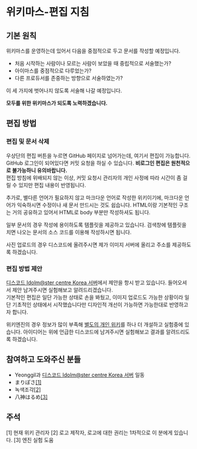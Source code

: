 # 위키마스-편집 지침

## 기본 원칙

위키마스를 운영하는데 있어서 다음을 중점적으로 두고 문서를 작성할 예정입니다.

* 처음 시작하는 사람이나 모르는 사람이 보았을 때 중립적으로 서술했는가?
* 아이마스를 중점적으로 다루었는가?
* 다른 프로듀서를 존중하는 방향으로 서술하였는가?

이 세 가지에 벗어나지 않도록 서술해 나갈 예정입니다.

**모두를 위한 위키마스가 되도록 노력하겠습니다.**

## 편집 방법

### 편집 및 문서 삭제

우상단의 편집 버튼을 누르면 GitHub 페이지로 넘어가는데, 여기서 편집이 가능합니다.<br>
GitHub 로그인이 되어있다면 커밋 요청을 하실 수 있습니다. **비로그인 편집은 원천적으로 불가능하니 유의바랍니다.**<br>
편집 방침에 위배되지 않는 이상, 커밋 요청시 관리자의 개인 사정에 따라 시간이 좀 걸릴 수 있지만 편집 내용이 반영됩니다.

추가로, 별다른 언어가 필요하지 않고 마크다운 언어로 작성한 위키이기에, 마크다운 언어가 익숙하시면 수정이나 새 문서 만드시는 것도 쉽습니다. HTML이랑 기본적인 구조는 거의 공유하고 있어서 HTML로 body 부분만 작성하셔도 됩니다.

일부 문서의 경우 작성에 용이하도록 템플릿을 제공하고 있습니다. 검색창에 템플릿을 치면 나오는 문서의 소스 코드를 이용해 작성하시면 됩니다.

사진 업로드의 경우 디스코드에 올려주시면 제가 이미지 서버에 올리고 주소를 제공하도록 하겠습니다.

### 편집 방법 제안

[디스코드 Idolm@ster centre Korea 서버](https://discord.gg/cCTSE3y)에서 제안을 항시 받고 있습니다. 들어오셔서 제안 남겨주시면 실험해보고 알려드리겠습니다.<br>
기본적인 편집은 일단 가능한 상태로 손을 봐뒀고, 이미지 업로드도 가능한 상황이라 일단 기초적인 상태에서 시작했습니다만 디자인적 개선이 가능하면 가능한대로 반영하고자 합니다.

위키엔진의 경우 정보가 많이 부족해 [별도의 개인 위키](https://yagamiharume.github.io/KouWiki/)를 하나 더 개설하고 실험중에 있습니다. 아이디어는 위에 언급한 디스코드에 남겨주시면 실험해보고 결과를 알려드리도록 하겠습니다.

## 참여하고 도와주신 분들

* Yeonggil과 [디스코드 Idolm@ster centre Korea 서버](https://discord.gg/cCTSE3y) 일동
* まりぽさ[[1]](1)
* 녹색조각[[2]](2)
* 八神はるめ[[3]](3)

## 주석

<a id="1">[1]</a> 현재 위키 관리자
<a id="2">[2]</a> 로고 제작자, 로고에 대한 권리는 1차적으로 이 분에게 있습니다.
<a id="3">[3]</a> 엔진 실험 도움
